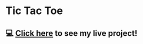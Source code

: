 # Tic Tac Toe

## :computer: [Click here](https://github.com/taissadames/tic-tac-toe/) to see my live project!

